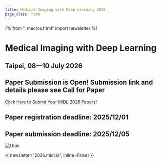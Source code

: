 ```yaml
---
title: Medical Imaging with Deep Learning 2026
page_class: home
---
```

{% from "_macros.html" import newsletter %}

# Medical Imaging with Deep Learning
## Taipei, 08—10 July 2026
## Paper Submission is Open! Submission link and details please see Call for Paper

<p class="button">
  <a href="https://2026.midl.io/call-for-papers" target="_blank">Click Here to Submit Your MIDL 2026 Papers!</a>
</p>

## Paper registration deadline: 2025/12/01
## Paper submission deadline: 2025/12/05

<p class="primary-photo centered">
    <img alt="Utah" src="/images/Taipei1_small.jpg">
</p>

{{ newsletter("2026.midl.io", inline=False) }}
